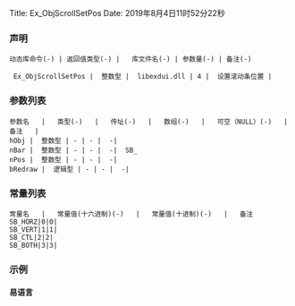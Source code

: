 Title: Ex_ObjScrollSetPos
Date: 2019年8月4日11时52分22秒

### 声明


```table
动态库命令(-) | 返回值类型(-) |   库文件名(-) | 参数量(-) | 备注(-)

 Ex_ObjScrollSetPos |  整数型 |  libexdui.dll | 4 |  设置滚动条位置 | 
```


### 参数列表

```table
参数名   |   类型(-)   |   传址(-)   |   数组(-)   |   可空（NULL）(-)   |   备注   |
hObj |  整数型 | - | - |  -| 
nBar |  整数型 | - | - |  -|  SB_
nPos |  整数型 | - | - |  -| 
bRedraw |  逻辑型 | - | - |  -| 
```

### 常量列表
```table
常量名   |   常量值(十六进制)(-)   |   常量值(十进制)(-)   |   备注
SB_HORZ|0|0|
SB_VERT|1|1|
SB_CTL|2|2|
SB_BOTH|3|3|

```


### 示例
#### 易语言
```c

```